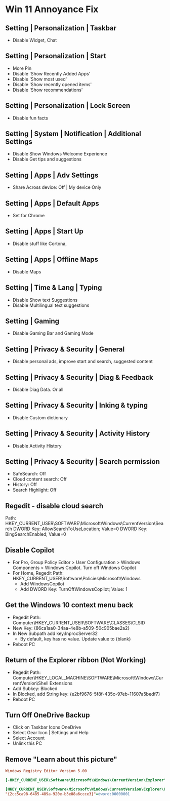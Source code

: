 # Win 11 Annoyance Fix

## Setting | Personalization | Taskbar
- Disable Widget, Chat
 
## Setting | Personalization | Start
- More Pin
- Disable 'Show Recently Added Apps'
- Disable 'Show most used'
- Disable 'Show recently opened items'
- Disable 'Show recommendations'

## Setting | Personalization | Lock Screen
- Disable fun facts

## Setting | System | Notification | Additional Settings
- Disable Show Windows Welcome Experience
- Disable Get tips and suggestions

## Setting | Apps | Adv Settings
- Share Across device: Off | My device Only

## Setting | Apps | Default Apps
- Set for Chrome

## Setting | Apps | Start Up
- Disable stuff like Cortona, 

## Setting | Apps | Offline Maps
- Disable Maps

## Setting | Time & Lang | Typing
- Disable Show text Suggestions
- Disable Multilingual text suggestions

## Setting | Gaming 
- Disable Gaming Bar and Gaming Mode

## Setting | Privacy & Security | General
- Disable personal ads, improve start and search, suggested content

## Setting | Privacy & Security | Diag & Feedback
- Disable Diag Data. Or all

## Setting | Privacy & Security | Inking & typing
- Disable Custom dictionary

## Setting | Privacy & Security | Activity History
- Disable Activity History

## Setting | Privacy & Security | Search permission
- SafeSearch: Off
- Cloud content search: Off
- History: Off
- Search Highlight: Off

## Regedit - disable cloud search
Path: HKEY_CURRENT_USER\SOFTWARE\Microsoft\Windows\CurrentVersion\Search
DWORD Key: AllowSearchToUseLocation; Value=0
DWORD Key: BingSearchEnabled; Value=0

## Disable Copilot
- For Pro, Group Policy Editor > User Configuration > Windows Components > Windows Copilot. Turn off Windows Copilot
- For Home, Regedit Path: HKEY_CURRENT_USER\Software\Policies\Microsoft\Windows
  - Add WindowsCopilot
  - Add DWORD Key: TurnOffWindowsCopilot; Value: 1

## Get the Windows 10 context menu back
- Regedit Path: Computer\HKEY_CURRENT_USER\SOFTWARE\CLASSES\CLSID
- New Key: {86ca1aa0-34aa-4e8b-a509-50c905bae2a2} 
- In New Subpath add key:InprocServer32
  - By default, key has no value. Update value to {blank}
- Reboot PC

## Return of the Explorer ribbon (Not Working)
- Regedit Path: Computer\HKEY_LOCAL_MACHINE\SOFTWARE\Microsoft\Windows\CurrentVersion\Shell Extensions
- Add Subkey: Blocked
- In Blocked, add String key: {e2bf9676-5f8f-435c-97eb-11607a5bedf7}
- Reboot PC

## Turn Off OneDrive Backup
- Click on Taskbar Icons OneDrive
- Select Gear Icon | Settings and Help
- Select Account 
- Unlink this PC

## Remove "Learn about this picture"
```ini
Windows Registry Editor Version 5.00

[-HKEY_CURRENT_USER\Software\Microsoft\Windows\CurrentVersion\Explorer\Desktop\NameSpace\{2cc5ca98-6485-489a-920e-b3e88a6ccce3}]

[HKEY_CURRENT_USER\Software\Microsoft\Windows\CurrentVersion\Explorer\HideDesktopIcons\NewStartPanel]
"{2cc5ca98-6485-489a-920e-b3e88a6ccce3}"=dword:00000001
```
